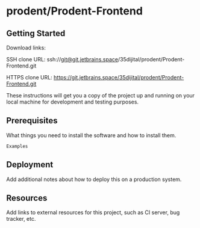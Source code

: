 # prodent/Prodent-Frontend



## Getting Started

Download links:

SSH clone URL: ssh://git@git.jetbrains.space/35dijital/prodent/Prodent-Frontend.git

HTTPS clone URL: https://git.jetbrains.space/35dijital/prodent/Prodent-Frontend.git



These instructions will get you a copy of the project up and running on your local machine for development and testing purposes.

## Prerequisites

What things you need to install the software and how to install them.

```
Examples
```

## Deployment

Add additional notes about how to deploy this on a production system.

## Resources

Add links to external resources for this project, such as CI server, bug tracker, etc.
